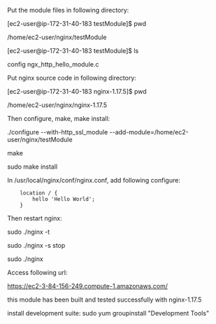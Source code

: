 Put the module files in following directory:

[ec2-user@ip-172-31-40-183 testModule]$ pwd

/home/ec2-user/nginx/testModule

[ec2-user@ip-172-31-40-183 testModule]$ ls

config  ngx_http_hello_module.c


Put nginx source code in following directory:

[ec2-user@ip-172-31-40-183 nginx-1.17.5]$ pwd

/home/ec2-user/nginx/nginx-1.17.5


Then configure, make, make install:

./configure --with-http_ssl_module --add-module=/home/ec2-user/nginx/testModule

make

sudo make install


In /usr/local/nginx/conf/nginx.conf, add following configure:

```
	location / {
		hello 'Hello World';
	}
```

Then restart nginx:

sudo ./nginx -t

sudo ./nginx -s stop

sudo ./nginx

Access following url:

https://ec2-3-84-156-249.compute-1.amazonaws.com/


this module has been built and tested successfully with nginx-1.17.5



install development suite:
sudo yum groupinstall "Development Tools"























